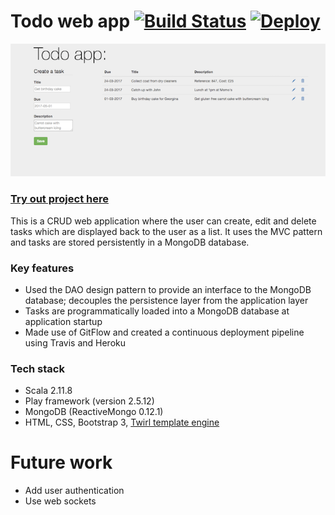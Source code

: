 Todo web app [![Build Status](https://travis-ci.org/muhsinali/todo-app.svg?branch=master)](https://travis-ci.org/muhsinali/todo-app) [![Deploy](https://www.herokucdn.com/deploy/button.svg)](https://heroku.com/deploy)
=================================
![alt tag](public/images/todo.png)

### [Try out project here](http://todo.muhsinali.xyz)

This is a CRUD web application where the user can create, edit and delete tasks which are displayed back to the user as a list. It uses the MVC pattern and tasks are stored persistently in a MongoDB database.


### Key features
- Used the DAO design pattern to provide an interface to the MongoDB database; decouples the persistence layer from the application layer
- Tasks are programmatically loaded into a MongoDB database at application startup
- Made use of GitFlow and created a continuous deployment pipeline using Travis and Heroku


### Tech stack
- Scala 2.11.8
- Play framework (version 2.5.12)
- MongoDB (ReactiveMongo 0.12.1)
- HTML, CSS, Bootstrap 3, [Twirl template engine](https://www.playframework.com/documentation/2.5.x/ScalaTemplates)


Future work
=================================
- Add user authentication
- Use web sockets
